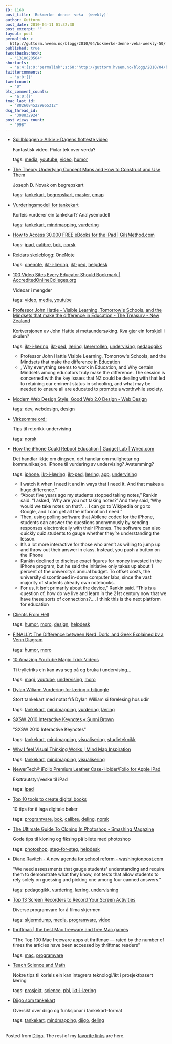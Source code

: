 ```yaml
---
ID: 1168
post_title: 'Bokmerke  denne  veka  (weekly)'
author: Guttorm
post_date: 2010-04-11 01:32:38
post_excerpt: ""
layout: post
permalink: >
  http://guttorm.hveem.no/blogg/2010/04/bokmerke-denne-veka-weekly-50/
published: true
tweetbackscheck:
  - "1310020564"
shorturls:
  - 'a:4:{s:9:"permalink";s:68:"http://guttorm.hveem.no/blogg/2010/04/bokmerke-denne-veka-weekly-50/";s:7:"tinyurl";s:26:"http://tinyurl.com/ydg4n8m";s:4:"isgd";s:18:"http://is.gd/bnCK4";s:5:"bitly";s:20:"http://bit.ly/9skBOR";}'
twittercomments:
  - 'a:0:{}'
tweetcount:
  - "0"
btc_comment_counts:
  - 'a:0:{}'
tmac_last_id:
  - "88260845229965312"
dsq_thread_id:
  - "398832924"
post_views_count:
  - "998"
---
```

<ul class='diigo-linkroll'><li><p class='diigo-link'><a rel='nofollow' href='http://www.dagbladet.no/spill/blogg/2010/04/dagens-flotteste-video'>Spillbloggen » Arkiv » Dagens flotteste video</a></p><p class='diigo-description'>Fantastisk video. Pixlar tek over verda?</p><p class='diigo-tags'><a style='color:#000 !important;text-decoration:none !important;' href='http://www.diigo.com/cloud/guttorm1979'>tags</a>: <a href='http://www.diigo.com/user/guttorm1979/media'>media</a>, <a href='http://www.diigo.com/user/guttorm1979/youtube'>youtube</a>, <a href='http://www.diigo.com/user/guttorm1979/video'>video</a>, <a href='http://www.diigo.com/user/guttorm1979/humor'>humor</a></p></li><li><p class='diigo-link'><a rel='nofollow' href='http://cmap.ihmc.us/Publications/ResearchPapers/TheoryCmaps/TheoryUnderlyingConceptMaps.htm'>The Theory Underlying Concept Maps and How to Construct and Use Them</a></p><p class='diigo-description'>Joseph D. Novak om begrepskart</p><p class='diigo-tags'><a style='color:#000 !important;text-decoration:none !important;' href='http://www.diigo.com/cloud/guttorm1979'>tags</a>: <a href='http://www.diigo.com/user/guttorm1979/tankekart'>tankekart</a>, <a href='http://www.diigo.com/user/guttorm1979/begrepskart'>begrepskart</a>, <a href='http://www.diigo.com/user/guttorm1979/master'>master</a>, <a href='http://www.diigo.com/user/guttorm1979/cmap'>cmap</a></p></li><li><p class='diigo-link'><a rel='nofollow' href='http://ejournals.library.ualberta.ca/index.php/IJQM/article/download/6459/6476'>Vurderingsmodell for tankekart</a></p><p class='diigo-description'>Korleis vurderer ein tankekart? Analysemodell</p><p class='diigo-tags'><a style='color:#000 !important;text-decoration:none !important;' href='http://www.diigo.com/cloud/guttorm1979'>tags</a>: <a href='http://www.diigo.com/user/guttorm1979/tankekart'>tankekart</a>, <a href='http://www.diigo.com/user/guttorm1979/mindmapping'>mindmapping</a>, <a href='http://www.diigo.com/user/guttorm1979/vurdering'>vurdering</a></p></li><li><p class='diigo-link'><a rel='nofollow' href='http://www.gilsmethod.com/how-to-access-30000-free-ebooks-for-the-ipad'>How to Access 30,000 FREE eBooks for the iPad | GilsMethod.com</a></p><p class='diigo-tags'><a style='color:#000 !important;text-decoration:none !important;' href='http://www.diigo.com/cloud/guttorm1979'>tags</a>: <a href='http://www.diigo.com/user/guttorm1979/ipad'>ipad</a>, <a href='http://www.diigo.com/user/guttorm1979/calibre'>calibre</a>, <a href='http://www.diigo.com/user/guttorm1979/bok'>bok</a>, <a href='http://www.diigo.com/user/guttorm1979/norsk'>norsk</a></p></li><li><p class='diigo-link'><a rel='nofollow' href='http://reidarsskoleblogg.blogspot.com/2010/04/onenote.html'>Reidars skoleblogg: OneNote</a></p><p class='diigo-tags'><a style='color:#000 !important;text-decoration:none !important;' href='http://www.diigo.com/cloud/guttorm1979'>tags</a>: <a href='http://www.diigo.com/user/guttorm1979/onenote'>onenote</a>, <a href='http://www.diigo.com/user/guttorm1979/ikt-i-læring'>ikt-i-læring</a>, <a href='http://www.diigo.com/user/guttorm1979/ikt-ped'>ikt-ped</a>, <a href='http://www.diigo.com/user/guttorm1979/helpdesk'>helpdesk</a></p></li><li><p class='diigo-link'><a rel='nofollow' href='http://www.accreditedonlinecolleges.com/blog/2010/100-video-sites-every-educator-should-bookmark'>100 Video Sites Every Educator Should Bookmark | AccreditedOnlineColleges.org</a></p><p class='diigo-description'>Videoar i mengder</p><p class='diigo-tags'><a style='color:#000 !important;text-decoration:none !important;' href='http://www.diigo.com/cloud/guttorm1979'>tags</a>: <a href='http://www.diigo.com/user/guttorm1979/video'>video</a>, <a href='http://www.diigo.com/user/guttorm1979/media'>media</a>, <a href='http://www.diigo.com/user/guttorm1979/youtube'>youtube</a></p></li><li><p class='diigo-link'><a rel='nofollow' href='http://www.treasury.govt.nz/publications/media-speeches/guestlectures/hattie-sept09'>Professor John Hattie - Visible Learning, Tomorrow's Schools, and the Mindsets that make the difference in Education - The Treasury - New Zealand</a></p><p class='diigo-description'>Kortversjonen av John Hattie si metaundersøking. Kva gjer ein forskjell i skulen?</p><p class='diigo-tags'><a style='color:#000 !important;text-decoration:none !important;' href='http://www.diigo.com/cloud/guttorm1979'>tags</a>: <a href='http://www.diigo.com/user/guttorm1979/ikt-i-læring'>ikt-i-læring</a>, <a href='http://www.diigo.com/user/guttorm1979/ikt-ped'>ikt-ped</a>, <a href='http://www.diigo.com/user/guttorm1979/læring'>læring</a>, <a href='http://www.diigo.com/user/guttorm1979/lærerrollen'>lærerrollen</a>, <a href='http://www.diigo.com/user/guttorm1979/undervising'>undervising</a>, <a href='http://www.diigo.com/user/guttorm1979/pedagogikk'>pedagogikk</a></p><ul class='diigo-highlights'><li><div class="diigoContent"><div class="diigoContentInner">Professor John Hattie <span>Visible Learning, Tomorrow's Schools, and the Mindsets that make the difference in Education</span></div></div></li><li><div class="diigoContent"><div class="diigoContentInner">, Why everything seems to work in Education, and Why certain Mindsets among educators truly make the difference. The session is concerned with the key issues that NZ could be dealing with that led to retaining our eminent status in schooling, and what may be needed to ensure all are educated to promote a worthwhile society.</div></div></li></ul></li><li><p class='diigo-link'><a rel='nofollow' href='http://webdesignfromscratch.com/web-design/current-style.php'>Modern Web Design Style, Good Web 2.0 Design - Web Design</a></p><p class='diigo-tags'><a style='color:#000 !important;text-decoration:none !important;' href='http://www.diigo.com/cloud/guttorm1979'>tags</a>: <a href='http://www.diigo.com/user/guttorm1979/dev'>dev</a>, <a href='http://www.diigo.com/user/guttorm1979/webdesign'>webdesign</a>, <a href='http://www.diigo.com/user/guttorm1979/design'>design</a></p></li><li><p class='diigo-link'><a rel='nofollow' href='http://virksommeord.uib.no'>Virksomme ord:</a></p><p class='diigo-description'>Tips til retorikk-undervising</p><p class='diigo-tags'><a style='color:#000 !important;text-decoration:none !important;' href='http://www.diigo.com/cloud/guttorm1979'>tags</a>: <a href='http://www.diigo.com/user/guttorm1979/norsk'>norsk</a></p></li><li><p class='diigo-link'><a rel='nofollow' href='http://www.wired.com/gadgetlab/2009/12/iphone-university-abilene'>How the iPhone Could Reboot Education | Gadget Lab | Wired.com</a></p><p class='diigo-description'>Det handlar ikkje om dingsen, det handlar om mulighetar og kommunikasjon. iPhone til vurdering av undervising? Avstemming?</p><p class='diigo-tags'><a style='color:#000 !important;text-decoration:none !important;' href='http://www.diigo.com/cloud/guttorm1979'>tags</a>: <a href='http://www.diigo.com/user/guttorm1979/iphone'>iphone</a>, <a href='http://www.diigo.com/user/guttorm1979/ikt-i-læring'>ikt-i-læring</a>, <a href='http://www.diigo.com/user/guttorm1979/ikt-ped'>ikt-ped</a>, <a href='http://www.diigo.com/user/guttorm1979/læring'>læring</a>, <a href='http://www.diigo.com/user/guttorm1979/app'>app</a>, <a href='http://www.diigo.com/user/guttorm1979/undervising'>undervising</a></p><ul class='diigo-highlights'><li><div class="diigoContent"><div class="diigoContentInner">I watch it when I need it and in ways that I need it. And that makes a huge difference.”</div></div></li><li><div class="diigoContent"><div class="diigoContentInner">“About five years ago my students stopped taking notes,” Rankin said. “I asked, ‘Why are you not taking notes?’ And they said, ‘Why would we take notes on that?…. I can go to Wikipedia or go to Google, and I can get all the information I need.”</div></div></li><li><div class="diigoContent"><div class="diigoContentInner">Then, using polling software that Abilene coded for the iPhone, students can answer the questions anonymously by sending responses electronically with their iPhones. The software can also quickly quiz students to gauge whether they’re understanding the lesson.</div></div></li><li><div class="diigoContent"><div class="diigoContentInner">It’s a lot more interactive for those who aren’t as willing to jump up and throw out their answer in class. Instead, you push a button on the iPhone</div></div></li><li><div class="diigoContent"><div class="diigoContentInner">Rankin declined to disclose exact figures for money invested in the iPhone program, but he said the initiative only takes up about 1 percent of the university’s annual budget. To offset costs, the university discontinued in-dorm computer labs, since the vast majority of students already own notebooks.</div></div></li><li><div class="diigoContent"><div class="diigoContentInner">For us, it isn’t primarily about the device,” Rankin said. “This is a question of, how do we live and learn in the 21st century now that we have these sorts of connections?…. I think this is the next platform for education</div></div></li></ul></li><li><p class='diigo-link'><a rel='nofollow' href='http://clientsfromhell.tumblr.com'>Clients From Hell</a></p><p class='diigo-tags'><a style='color:#000 !important;text-decoration:none !important;' href='http://www.diigo.com/cloud/guttorm1979'>tags</a>: <a href='http://www.diigo.com/user/guttorm1979/humor'>humor</a>, <a href='http://www.diigo.com/user/guttorm1979/moro'>moro</a>, <a href='http://www.diigo.com/user/guttorm1979/design'>design</a>, <a href='http://www.diigo.com/user/guttorm1979/helpdesk'>helpdesk</a></p></li><li><p class='diigo-link'><a rel='nofollow' href='http://www.greatwhitesnark.com/2010/03/25/difference-between-nerd-dork-and-geek-explained-in-a-venn-diagram'>FINALLY: The Difference between Nerd, Dork, and Geek Explained by a Venn Diagram</a></p><p class='diigo-tags'><a style='color:#000 !important;text-decoration:none !important;' href='http://www.diigo.com/cloud/guttorm1979'>tags</a>: <a href='http://www.diigo.com/user/guttorm1979/humor'>humor</a>, <a href='http://www.diigo.com/user/guttorm1979/moro'>moro</a></p></li><li><p class='diigo-link'><a rel='nofollow' href='http://mashable.com/2010/03/31/magic-trick-videos-youtube/?utm_source=feedburner&utm_medium=feed&utm_campaign=Feed%3A+Mashable+%28Mashable%29'>10 Amazing YouTube Magic Trick Videos</a></p><p class='diigo-description'>Ti trylletriks ein kan øva seg på og bruka i undervising...</p><p class='diigo-tags'><a style='color:#000 !important;text-decoration:none !important;' href='http://www.diigo.com/cloud/guttorm1979'>tags</a>: <a href='http://www.diigo.com/user/guttorm1979/magi'>magi</a>, <a href='http://www.diigo.com/user/guttorm1979/youtube'>youtube</a>, <a href='http://www.diigo.com/user/guttorm1979/undervising'>undervising</a>, <a href='http://www.diigo.com/user/guttorm1979/moro'>moro</a></p></li><li><p class='diigo-link'><a rel='nofollow' href='http://www.bitjungle.no/wp/2010/03/dylan-wiliam-vurdering-for-l%c3%a6ring'>Dylan Wiliam: Vurdering for læring « bitjungle</a></p><p class='diigo-description'>Stort tankekart med notat frå Dylan William si førelesing hos udir</p><p class='diigo-tags'><a style='color:#000 !important;text-decoration:none !important;' href='http://www.diigo.com/cloud/guttorm1979'>tags</a>: <a href='http://www.diigo.com/user/guttorm1979/tankekart'>tankekart</a>, <a href='http://www.diigo.com/user/guttorm1979/mindmapping'>mindmapping</a>, <a href='http://www.diigo.com/user/guttorm1979/vurdering'>vurdering</a>, <a href='http://www.diigo.com/user/guttorm1979/læring'>læring</a></p></li><li><p class='diigo-link'><a rel='nofollow' href='http://sunnibrown.com/2010/03/26/sxsw-interactive-keynotes'>SXSW 2010 Interactive Keynotes « Sunni Brown</a></p><p class='diigo-description'>"SXSW 2010 Interactive Keynotes"</p><p class='diigo-tags'><a style='color:#000 !important;text-decoration:none !important;' href='http://www.diigo.com/cloud/guttorm1979'>tags</a>: <a href='http://www.diigo.com/user/guttorm1979/tankekart'>tankekart</a>, <a href='http://www.diigo.com/user/guttorm1979/mindmapping'>mindmapping</a>, <a href='http://www.diigo.com/user/guttorm1979/visualisering'>visualisering</a>, <a href='http://www.diigo.com/user/guttorm1979/studieteknikk'>studieteknikk</a></p></li><li><p class='diigo-link'><a rel='nofollow' href='http://www.mindmapinspiration.com/why-i-feel-visual-thinking-works'>Why I feel Visual Thinking Works | Mind Map Inspiration</a></p><p class='diigo-tags'><a style='color:#000 !important;text-decoration:none !important;' href='http://www.diigo.com/cloud/guttorm1979'>tags</a>: <a href='http://www.diigo.com/user/guttorm1979/tankekart'>tankekart</a>, <a href='http://www.diigo.com/user/guttorm1979/mindmapping'>mindmapping</a>, <a href='http://www.diigo.com/user/guttorm1979/visualisering'>visualisering</a></p></li><li><p class='diigo-link'><a rel='nofollow' href='http://www.newertech.com/products/ifolio.php'>NewerTech® iFolio Premium Leather Case-Holder/Folio for Apple iPad</a></p><p class='diigo-description'>Ekstrautstyr/veske til iPad</p><p class='diigo-tags'><a style='color:#000 !important;text-decoration:none !important;' href='http://www.diigo.com/cloud/guttorm1979'>tags</a>: <a href='http://www.diigo.com/user/guttorm1979/ipad'>ipad</a></p></li><li><p class='diigo-link'><a rel='nofollow' href='http://www.techlearning.com/article/28822'>Top 10 tools to create digital books</a></p><p class='diigo-description'>10 tips for å laga digitale bøker</p><p class='diigo-tags'><a style='color:#000 !important;text-decoration:none !important;' href='http://www.diigo.com/cloud/guttorm1979'>tags</a>: <a href='http://www.diigo.com/user/guttorm1979/programvare'>programvare</a>, <a href='http://www.diigo.com/user/guttorm1979/bok'>bok</a>, <a href='http://www.diigo.com/user/guttorm1979/calibre'>calibre</a>, <a href='http://www.diigo.com/user/guttorm1979/deling'>deling</a>, <a href='http://www.diigo.com/user/guttorm1979/norsk'>norsk</a></p></li><li><p class='diigo-link'><a rel='nofollow' href='http://www.smashingmagazine.com/2010/03/30/the-ultimate-guide-to-cloning-in-photoshop'>The Ultimate Guide To Cloning In Photoshop - Smashing Magazine</a></p><p class='diigo-description'>Gode tips til kloning og fiksing på bilete med photoshop</p><p class='diigo-tags'><a style='color:#000 !important;text-decoration:none !important;' href='http://www.diigo.com/cloud/guttorm1979'>tags</a>: <a href='http://www.diigo.com/user/guttorm1979/photoshop'>photoshop</a>, <a href='http://www.diigo.com/user/guttorm1979/steg-for-steg'>steg-for-steg</a>, <a href='http://www.diigo.com/user/guttorm1979/helpdesk'>helpdesk</a></p></li><li><p class='diigo-link'><a rel='nofollow' href='http://www.washingtonpost.com/wp-dyn/content/article/2010/04/01/AR2010040101468.html'>Diane Ravitch - A new agenda for school reform - washingtonpost.com</a></p><p class='diigo-description'>"We need assessments that gauge students' understanding and require them to demonstrate what they know, not tests that allow students to rely solely on guessing and picking one among four canned answers." </p><p class='diigo-tags'><a style='color:#000 !important;text-decoration:none !important;' href='http://www.diigo.com/cloud/guttorm1979'>tags</a>: <a href='http://www.diigo.com/user/guttorm1979/pedagogikk'>pedagogikk</a>, <a href='http://www.diigo.com/user/guttorm1979/vurdering'>vurdering</a>, <a href='http://www.diigo.com/user/guttorm1979/læring'>læring</a>, <a href='http://www.diigo.com/user/guttorm1979/undervisning'>undervisning</a></p></li><li><p class='diigo-link'><a rel='nofollow' href='http://www.geekersmagazine.com/2010/04/top-11-free-screen-recorders-to-record.html'>Top 13 Screen Recorders to Record Your Screen Activities</a></p><p class='diigo-description'>Diverse programvare for å filma skjermen</p><p class='diigo-tags'><a style='color:#000 !important;text-decoration:none !important;' href='http://www.diigo.com/cloud/guttorm1979'>tags</a>: <a href='http://www.diigo.com/user/guttorm1979/skjermdump'>skjermdump</a>, <a href='http://www.diigo.com/user/guttorm1979/media'>media</a>, <a href='http://www.diigo.com/user/guttorm1979/programvare'>programvare</a>, <a href='http://www.diigo.com/user/guttorm1979/video'>video</a></p></li><li><p class='diigo-link'><a rel='nofollow' href='http://www.thriftmac.com/popular'>thriftmac | the best Mac freeware and free Mac games</a></p><p class='diigo-description'>"The Top 100 Mac freeware apps at thriftmac
— rated by the number of times the articles
have been accessed by thriftmac readers"</p><p class='diigo-tags'><a style='color:#000 !important;text-decoration:none !important;' href='http://www.diigo.com/cloud/guttorm1979'>tags</a>: <a href='http://www.diigo.com/user/guttorm1979/mac'>mac</a>, <a href='http://www.diigo.com/user/guttorm1979/programvare'>programvare</a></p></li><li><p class='diigo-link'><a rel='nofollow' href='http://www.teachscienceandmath.com/2010/04/02/little-known-ways-to-integrate-technology-in-project-based-learning'>Teach Science and Math</a></p><p class='diigo-description'>Nokre tips til korleis ein kan integrera teknologi/ikt i prosjektbasert læring</p><p class='diigo-tags'><a style='color:#000 !important;text-decoration:none !important;' href='http://www.diigo.com/cloud/guttorm1979'>tags</a>: <a href='http://www.diigo.com/user/guttorm1979/prosjekt'>prosjekt</a>, <a href='http://www.diigo.com/user/guttorm1979/science'>science</a>, <a href='http://www.diigo.com/user/guttorm1979/pbl'>pbl</a>, <a href='http://www.diigo.com/user/guttorm1979/ikt-i-læring'>ikt-i-læring</a></p></li><li><p class='diigo-link'><a rel='nofollow' href='http://pensiveharsh.files.wordpress.com/2009/12/diigo.pdf'>Diigo som tankekart</a></p><p class='diigo-description'>Oversikt over diigo og funksjonar i tankekart-format</p><p class='diigo-tags'><a style='color:#000 !important;text-decoration:none !important;' href='http://www.diigo.com/cloud/guttorm1979'>tags</a>: <a href='http://www.diigo.com/user/guttorm1979/tankekart'>tankekart</a>, <a href='http://www.diigo.com/user/guttorm1979/mindmapping'>mindmapping</a>, <a href='http://www.diigo.com/user/guttorm1979/diigo'>diigo</a>, <a href='http://www.diigo.com/user/guttorm1979/deling'>deling</a></p></li></ul><br />Posted from <a href='http://www.diigo.com'>Diigo</a>. The rest of my <a href='http://www.diigo.com/user/guttorm1979'>favorite links</a> are here.